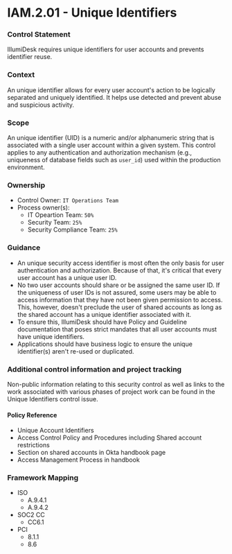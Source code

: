 # IAM.2.01 - Unique Identifiers



### Control Statement

IllumiDesk  requires unique identifiers for user accounts and prevents identifier reuse.

###  Context

An unique identifier allows for every user account's action to be logically separated and uniquely identified. It helps use detected and prevent abuse and suspicious activity.

###  Scope

An unique identifier \(UID\) is a numeric and/or alphanumeric string that is associated with a single user account within a given system. This control applies to any authentication and authorization mechanism \(e.g., uniqueness of database fields such as `user_id`\) used within the production environment.

###  Ownership

* Control Owner: `IT Operations Team`
* Process owner\(s\):
  * IT Opeartion Team: `50%`
  * Security Team: `25%`
  * Security Compliance Team: `25%`

###  Guidance

* An unique security access identifier is most often the only basis for user authentication and authorization. Because of that, it's critical that every user account has a unique user ID.
* No two user accounts should share or be assigned the same user ID. If the uniqueness of user IDs is not assured, some users may be able to access information that they have not been given permission to access. This, however, doesn't preclude the user of shared accounts as long as the shared account has a unique identifier associated with it.
* To ensure this, IllumiDesk should have Policy and Guideline documentation that poses strict mandates that all user accounts must have unique identifiers.
* Applications should have business logic to ensure the unique identifier\(s\) aren't re-used or duplicated.

###  Additional control information and project tracking

Non-public information relating to this security control as well as links to the work associated with various phases of project work can be found in the Unique Identifiers control issue.

####  Policy Reference

* Unique Account Identifiers
* Access Control Policy and Procedures including Shared account restrictions
* Section on shared accounts in Okta handbook page
* Access Management Process in handbook

###  Framework Mapping

* ISO
  * A.9.4.1
  * A.9.4.2
* SOC2 CC
  * CC6.1
* PCI
  * 8.1.1
  * 8.6


